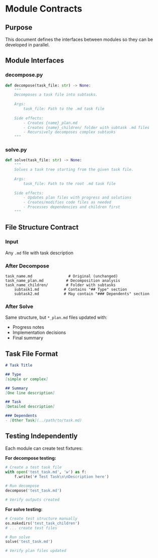 # Module Contracts

## Purpose
This document defines the interfaces between modules so they can be developed in parallel.

## Module Interfaces

### decompose.py
```python
def decompose(task_file: str) -> None:
    """
    Decomposes a task file into subtasks.
    
    Args:
        task_file: Path to the .md task file
        
    Side effects:
        - Creates {name}_plan.md
        - Creates {name}_children/ folder with subtask .md files
        - Recursively decomposes complex subtasks
    """
```

### solve.py
```python
def solve(task_file: str) -> None:
    """
    Solves a task tree starting from the given task file.
    
    Args:
        task_file: Path to the root .md task file
        
    Side effects:
        - Updates plan files with progress and solutions
        - Creates/modifies code files as needed
        - Processes dependencies and children first
    """
```

## File Structure Contract

### Input
Any `.md` file with task description

### After Decompose
```
task_name.md                # Original (unchanged)
task_name_plan.md          # Decomposition analysis
task_name_children/        # Folder with subtasks
    subtask1.md           # Contains "## Type" section
    subtask2.md           # May contain "### Dependents" section
```

### After Solve
Same structure, but `*_plan.md` files updated with:
- Progress notes
- Implementation decisions  
- Final summary

## Task File Format
```markdown
# Task Title

## Type
[simple or complex]

## Summary
[One line description]

## Task
[Detailed description]

### Dependents
- [Other Task](../path/to/task.md)
```

## Testing Independently

Each module can create test fixtures:

**For decompose testing:**
```python
# Create a test task file
with open('test_task.md', 'w') as f:
    f.write('# Test Task\n\nDescription here')
    
# Run decompose
decompose('test_task.md')

# Verify outputs created
```

**For solve testing:**
```python
# Create test structure manually
os.makedirs('test_task_children')
# ... create test files

# Run solve  
solve('test_task.md')

# Verify plan files updated
```